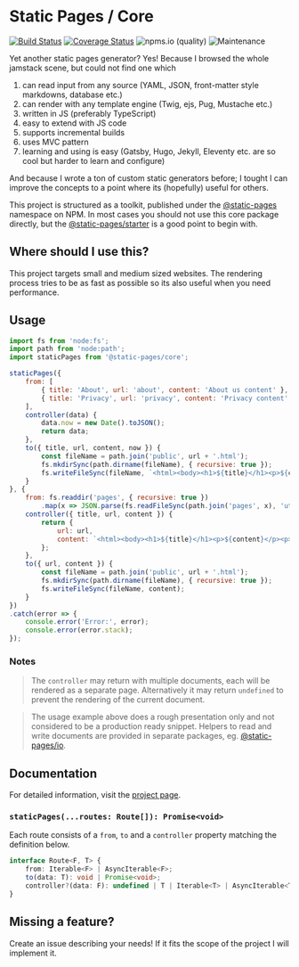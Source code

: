 # Static Pages / Core

[![Build Status](https://github.com/staticpagesjs/core/actions/workflows/build.yaml/badge.svg)](https://github.com/staticpagesjs/core/actions/workflows/build.yaml)
[![Coverage Status](https://coveralls.io/repos/github/staticpagesjs/core/badge.svg?branch=master)](https://coveralls.io/github/staticpagesjs/core?branch=master)
![npms.io (quality)](https://img.shields.io/npms-io/quality-score/@static-pages/core?label=quality)
![Maintenance](https://img.shields.io/maintenance/yes/2024)

Yet another static pages generator?
Yes! Because I browsed the whole jamstack scene, but could not find one which
1. can read input from any source (YAML, JSON, front-matter style markdowns, database etc.)
2. can render with any template engine (Twig, ejs, Pug, Mustache etc.)
3. written in JS (preferably TypeScript)
4. easy to extend with JS code
5. supports incremental builds
6. uses MVC pattern
7. learning and using is easy (Gatsby, Hugo, Jekyll, Eleventy etc. are so cool but harder to learn and configure)

And because I wrote a ton of custom static generators before; I tought I can improve the concepts to a point where its (hopefully) useful for others.

This project is structured as a toolkit, published under the [@static-pages](https://www.npmjs.com/search?q=%40static-pages) namespace on NPM.
In most cases you should not use this core package directly, but the [@static-pages/starter](https://www.npmjs.com/package/@static-pages/starter) is a good point to begin with.

## Where should I use this?

This project targets small and medium sized websites. The rendering process tries to be as fast as possible so its also useful when you need performance.

## Usage

```js
import fs from 'node:fs';
import path from 'node:path';
import staticPages from '@static-pages/core';

staticPages({
    from: [
        { title: 'About', url: 'about', content: 'About us content' },
        { title: 'Privacy', url: 'privacy', content: 'Privacy content' },
    ],
    controller(data) {
        data.now = new Date().toJSON();
        return data;
    },
    to({ title, url, content, now }) {
        const fileName = path.join('public', url + '.html');
        fs.mkdirSync(path.dirname(fileName), { recursive: true });
        fs.writeFileSync(fileName, `<html><body><h1>${title}</h1><p>${content}</p><p>generated: ${now}</p></body></html>`);
    }
}, {
    from: fs.readdir('pages', { recursive: true })
        .map(x => JSON.parse(fs.readFileSync(path.join('pages', x), 'utf8'))),
    controller({ title, url, content }) {
        return {
            url: url,
            content: `<html><body><h1>${title}</h1><p>${content}</p><p>generated: ${new Date().toJSON()}</p></body></html>`,
        };
    },
    to({ url, content }) {
        const fileName = path.join('public', url + '.html');
        fs.mkdirSync(path.dirname(fileName), { recursive: true });
        fs.writeFileSync(fileName, content);
    }
})
.catch(error => {
    console.error('Error:', error);
    console.error(error.stack);
});
```

### Notes

> The `controller` may return with multiple documents, each will be rendered as a separate page. Alternatively it may return `undefined` to prevent the rendering of the current document.

> The usage example above does a rough presentation only and not considered to be a production ready snippet. Helpers to read and write documents are provided in separate packages, eg. [@static-pages/io](https://www.npmjs.com/package/@static-pages/io).

## Documentation

For detailed information, visit the [project page](https://staticpagesjs.github.io/).

### `staticPages(...routes: Route[]): Promise<void>`

Each route consists of a `from`, `to` and a `controller` property matching the definition below.

```ts
interface Route<F, T> {
    from: Iterable<F> | AsyncIterable<F>;
    to(data: T): void | Promise<void>;
    controller?(data: F): undefined | T | Iterable<T> | AsyncIterable<T> | Promise<undefined | T | Iterable<T> | AsyncIterable<T>>;
}
```

## Missing a feature?
Create an issue describing your needs!
If it fits the scope of the project I will implement it.
